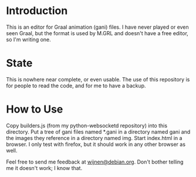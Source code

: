 # Introduction
This is an editor for Graal animation (gani) files.  I have never played or
even seen Graal, but the format is used by M.GRL and doesn't have a free
editor, so I'm writing one.

# State
This is nowhere near complete, or even usable.  The use of this repository is
for people to read the code, and for me to have a backup.

# How to Use
Copy builders.js (from my python-websocketd repository) into this directory.
Put a tree of gani files named \*.gani in a directory named gani and the images
they reference in a directory named img.  Start index.html in a browser.  I
only test with firefox, but it should work in any other browser as well.

Feel free to send me feedback at wijnen@debian.org.  Don't bother telling me it
doesn't work; I know that.
